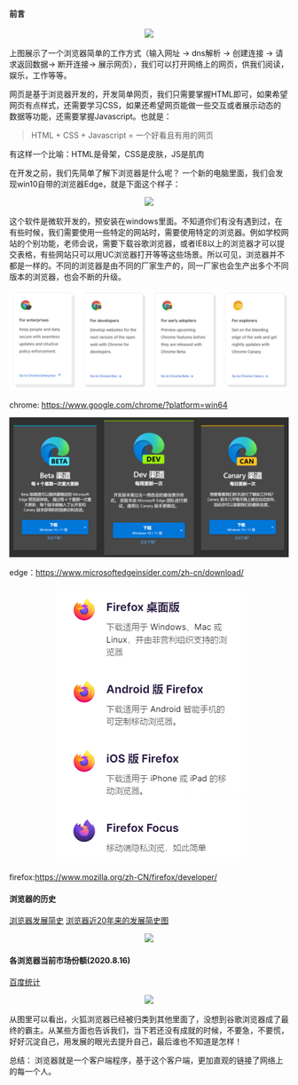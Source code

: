 #### 前言

<div style="text-align: center"><img src="img/browser.jpg" ></div>


上图展示了一个浏览器简单的工作方式（输入网址 -> dns解析 -> 创建连接 -> 请求返回数据-> 断开连接->
 展示网页），我们可以打开网络上的网页，供我们阅读，娱乐，工作等等。

网页是基于浏览器开发的，开发简单网页，我们只需要掌握HTML即可，如果希望网页有点样式，还需要学习CSS，如果还希望网页能做一些交互或者展示动态的数据等功能，还需要掌握Javascript。也就是：

> HTML + CSS + Javascript = 一个好看且有用的网页

有这样一个比喻：HTML是骨架，CSS是皮肤，JS是肌肉

在开发之前，我们先简单了解下浏览器是什么呢？
一个新的电脑里面，我们会发现win10自带的浏览器Edge，就是下面这个样子：

<div style="text-align: center"><img src="img/pic1.png" ></div>

这个软件是微软开发的，预安装在windows里面。不知道你们有没有遇到过，在有些时候，我们需要使用一些特定的网站时，需要使用特定的浏览器。例如学校网站的个别功能，老师会说，需要下载谷歌浏览器，或者IE8以上的浏览器才可以提交表格，有些网站只可以用UC浏览器打开等等这些场景。所以可见，浏览器并不都是一样的。不同的浏览器是由不同的厂家生产的，同一厂家也会生产出多个不同版本的浏览器，也会不断的升级。

<div style="text-align: center"><img src="img/chrome.png" ></div>

chrome: https://www.google.com/chrome/?platform=win64

<div style="text-align: center"><img src="img/edge.png" ></div>

edge：https://www.microsoftedgeinsider.com/zh-cn/download/

<div style="text-align: center"><img src="img/firefox.png" ></div>

firefox:https://www.mozilla.org/zh-CN/firefox/developer/

#### 浏览器的历史

[浏览器发展简史](http://www.cnw.com.cn/zhuanti/2009-ie/)
[浏览器近20年来的发展简史图](http://software.cnw.com.cn/software-application/htm2009/20091013_183968.shtml)

<div style="text-align: center"><img src="img/browser-history.png" ></div>

#### 各浏览器当前市场份额(2020.8.16)

[百度统计](https://tongji.baidu.com/research/site?source=index)

<div style="text-align: center"><img src="img/browser-market.jpg" ></div>

从图里可以看出，火狐浏览器已经被归类到其他里面了，没想到谷歌浏览器成了最终的霸主。从某些方面也告诉我们，当下若还没有成就的时候，不要急，不要慌，好好沉淀自己，用发展的眼光去提升自己，最后谁也不知道是怎样！

总结： 浏览器就是一个客户端程序，基于这个客户端，更加直观的链接了网络上的每一个人。